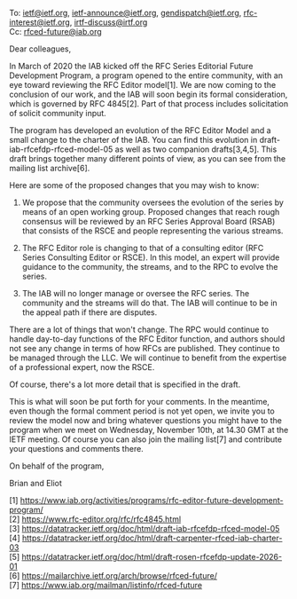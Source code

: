 To: ietf@ietf.org, ietf-announce@ietf.org, gendispatch@ietf.org, rfc-interest@ietf.org, irtf-discuss@irtf.org  
Cc: rfced-future@iab.org

Dear colleagues,

In March of 2020 the IAB kicked off the RFC Series Editorial Future Development Program, a program opened
to the entire community, with an eye toward reviewing the RFC Editor model[1].  We are now coming to the
conclusion of our work, and the IAB will soon begin its formal consideration, which is governed by 
RFC 4845[2].  Part of that process includes solicitation of solicit community input.

The program has developed an evolution of the RFC Editor Model and a small change to the charter of the IAB.
You can find this evolution in draft-iab-rfcefdp-rfced-model-05 as well as two companion drafts[3,4,5].
This draft brings together many different points of view, as you can see from the mailing list archive[6].

Here are some of the proposed changes that you may wish to know:

1.  We propose that the community oversees the evolution of the series by means of an open working group.
    Proposed changes that reach rough consensus will be reviewed by an RFC Series Approval Board (RSAB) that 
    consists of the RSCE and people representing the various streams.

2.  The RFC Editor role is changing to that of a consulting editor (RFC Series Consulting Editor or RSCE).  In
    this model, an expert will provide guidance to the community, the streams, and to the RPC to evolve the series.
    
3.  The IAB will no longer manage or oversee the RFC series.  The community and the streams will do that.  The IAB
    will continue to be in the appeal path if there are disputes.

There are a lot of things that won't change.  The RPC would continue to handle day-to-day functions of the RFC
Editor function, and authors should not see any change in terms of how RFCs are published.  They continue to be 
managed through the LLC.  We will continue to benefit from the expertise of a professional expert, now the RSCE.

Of course, there's a lot more detail that is specified in the draft.

This is what will soon be put forth for your comments.  In the meantime, even though the formal comment period is not
yet open, we invite you to review the model now and bring whatever questions you might have to the program when we meet
on Wednesday, November 10th, at 14.30 GMT at the IETF meeting.  Of course you can also join the mailing list[7] and
contribute your questions and comments there.

On behalf of the program,

Brian and Eliot

[1] https://www.iab.org/activities/programs/rfc-editor-future-development-program/  
[2] https://www.rfc-editor.org/rfc/rfc4845.html  
[3] https://datatracker.ietf.org/doc/html/draft-iab-rfcefdp-rfced-model-05  
[4] https://datatracker.ietf.org/doc/html/draft-carpenter-rfced-iab-charter-03  
[5] https://datatracker.ietf.org/doc/html/draft-rosen-rfcefdp-update-2026-01  
[6] https://mailarchive.ietf.org/arch/browse/rfced-future/  
[7] https://www.iab.org/mailman/listinfo/rfced-future
